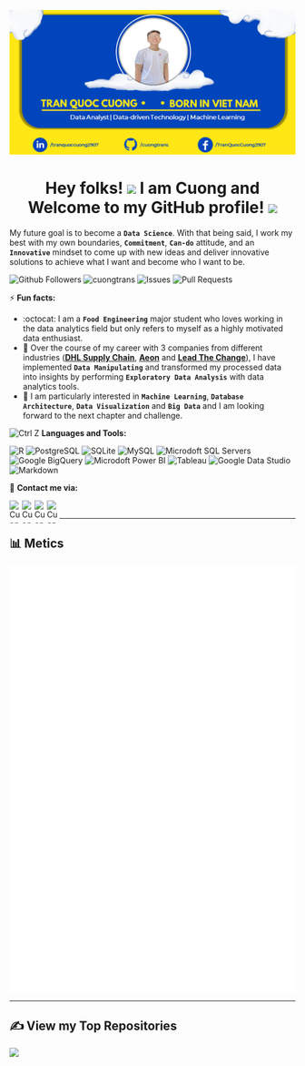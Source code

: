 <p  align="center"><img src = "Introduction_Cuong.png"></p>

<h1 align="center"> Hey folks! <img src="https://raw.githubusercontent.com/syedareehaquasar/syedareehaquasar/master/gifs/Hi.gif" width="30px"> I am Cuong and Welcome to my GitHub profile! <img src="https://media.giphy.com/media/l0IxYVnue90NNygi4/giphy.gif" width="30px"></h1>

My future goal is to become a **`Data Science`**. With that being said, I work my best with my own boundaries, **`Commitment`**, **`Can-do`** attitude, and an **`Innovative`** mindset to come up with new ideas and deliver innovative solutions to achieve what I want and become who I want to be.

![Github Followers](https://img.shields.io/github/followers/cuongtrans?color=0045BC&style=flat&label=Followers&logo=github)
<img alt = "cuongtrans" src="https://komarev.com/ghpvc/?username=cuongtrans&color=0045BC&style=flat&label=Profile+Views"/>
<img alt="Issues" src="https://img.shields.io/github/issues/cuongtrans/cuongtrans?color=0045BC&style=flat&label=Issues"/>
<img alt="Pull Requests" src="https://img.shields.io/github/issues-pr/cuongtrans/cuongtrans?color=0045BC&style=flat&label=Pull+Requests"/>
  
⚡ **Fun facts:**

- :octocat: I am a **`Food Engineering`** major student who loves working in the data analytics field but only refers to myself as a highly motivated data enthusiast. 
- 🚀 Over the course of my career with 3 companies from different industries ([**DHL Supply Chain**](https://www.dhl.com/us-en/home/our-divisions/dhl-supply-chain.html), [**Aeon**](https://aeon.vn/en/) and [**Lead The Change**](https://www.facebook.com/LeadtheChange.Asia)), I have implemented **`Data Manipulating`** and transformed my processed data into insights by performing **`Exploratory Data Analysis`** with data analytics tools.
- 🤔 I am particularly interested in **`Machine Learning`**, **`Database Architecture`**, **`Data Visualization`** and **`Big Data`** and I am looking forward to the next chapter and challenge.

<img alt="Ctrl Z" src="https://media.giphy.com/media/7Z49eulwv4aGY35RaD/giphy.gif" width="30px"> **Languages and Tools:**

<p align="left">
<img alt="R" src="https://img.shields.io/badge/R-276DC3?style=flat&logo=python&logoColor=white" height="20px">
<img alt="PostgreSQL" src="https://img.shields.io/badge/PostgreSQL-316192?style=flat&logo=postgresql&logoColor=white" height="20px">
<img alt="SQLite" src="https://img.shields.io/badge/SQLite-07405E?style=flat&logo=sqlite&logoColor=white" height="20px">
<img alt="MySQL" src="https://img.shields.io/badge/MySQL-F8900C?style=flat&logo=mysql&logoColor=white" height="20px">
<img alt="Microdoft SQL Servers" src="https://img.shields.io/badge/Microsoft_SQL_Server-CC2927?style=flat&logo=microsoft-sql-server&logoColor=white" height="20px">
<img alt="Google BigQuery" src="https://img.shields.io/badge/Google_BigQuery-5084E9?style=flat&logo=Google-Analytics&logoColor=white" height="20px">
<img alt="Microdoft Power BI" src="https://img.shields.io/badge/PowerBI-F2C811?style=flat&logo=Power-BI&logoColor=white" height="20px">
<img alt="Tableau" src="https://img.shields.io/badge/Tableau-5F889C?style=flat&logo=tableau&logoColor=white" height="20px">
<img alt="Google Data Studio" src="https://img.shields.io/badge/Google_Data_Studio-699CF5?style=flat&logo=google&logoColor=white" height="20px">
<img alt="Markdown" src="https://img.shields.io/badge/Markdown-000000?style=flat&logo=markdown&logoColor=white" height="20px">
</p>

💬 **Contact me via:**

<a href="https://github.com/cuongtrans">
  <img align="left" alt="Cuong's Github" src="https://cdn.jsdelivr.net/npm/simple-icons@v3/icons/github.svg" width="22px" height="40px"/>
</a>
<a href="https://www.linkedin.com/in/tranquoccuong2907/">
  <img align="left" alt="Cuong's LinkedIn" src="https://cdn.jsdelivr.net/npm/simple-icons@v3/icons/linkedin.svg" width="22px" height="40px"/>
</a>
<a href="https://www.facebook.com/TranQuocCuong2907/">
  <img align="left" alt="Cuong's LinkedIn" src="https://cdn.jsdelivr.net/npm/simple-icons@v3/icons/facebook.svg" width="22px" height="40px"/>
</a>
<a href="https://www.hackerrank.com/cuongquoc290701">
  <img align="left" alt="Cuong's LinkedIn" src="https://cdn.jsdelivr.net/npm/simple-icons@v3/icons/hackerrank.svg" width="22px" height="40px"/>
</a>
<br />

---

## 📊 Metics

<img align="center" alt="Metrics" src="/github-metrics.svg" width="1500px">
 
---

## ✍️ View my Top Repositories

<a href="https://github.com/cuongtrans/cuongtrans">
  <img align="left" src="https://github-readme-stats.vercel.app/api/pin/?username=cuongtrans&repo=cuongtrans&theme=buefy" />
</a>
